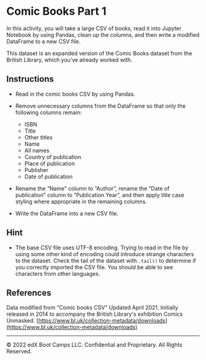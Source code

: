 # Comic Books Part 1

In this activity, you will take a large CSV of books, read it into Jupyter Notebook by using Pandas, clean up the columns, and then write a modified DataFrame to a new CSV file.

This dataset is an expanded version of the Comic Books dataset from the British Library, which you’ve already worked with.

## Instructions

* Read in the comic books CSV by using Pandas.

* Remove unnecessary columns from the DataFrame so that only the following columns remain:

  * ISBN
  * Title
  * Other titles
  * Name
  * All names
  * Country of publication
  * Place of publication
  * Publisher
  * Date of publication

* Rename the “Name” column to “Author”, rename the “Date of publication” column to “Publication Year”, and then apply title case styling where appropriate in the remaining columns.

* Write the DataFrame into a new CSV file.

## Hint

* The base CSV file uses UTF-8 encoding. Trying to read in the file by using some other kind of encoding could introduce strange characters to the dataset. Check the tail of the dataset with `.tail()` to determine if you correctly imported the CSV file. You should be able to see characters from other languages.

## References

Data modified from "Comic books CSV" Updated April 2021. Initially released in 2014 to accompany the British Library's exhibition Comics Unmasked. [https://www.bl.uk/collection-metadata/downloads](https://www.bl.uk/collection-metadata/downloads)

---

© 2022 edX Boot Camps LLC. Confidential and Proprietary. All Rights Reserved.
